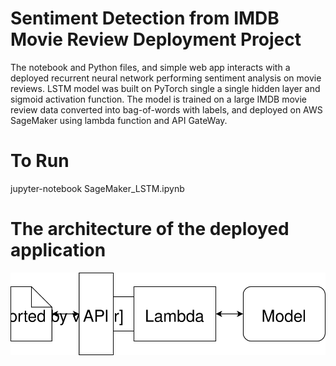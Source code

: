 # Sentiment Detection from IMDB Movie Review Deployment Project

The notebook and Python files, and simple web app interacts with a deployed recurrent neural network performing sentiment analysis on movie reviews. LSTM model was built on PyTorch single a single hidden layer and sigmoid activation function. The model is trained on a large IMDB movie review data converted into bag-of-words with labels, and  deployed on AWS SageMaker using lambda function and API GateWay.

# To Run
jupyter-notebook SageMaker_LSTM.ipynb

# The architecture of the deployed application

![alt text](https://github.com/chetanrrk/sentiment_detector/blob/main/Web_App_Diagram.svg?raw=true)